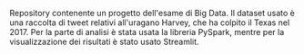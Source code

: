 Repository contenente un progetto dell'esame di Big Data. Il dataset usato è una raccolta di tweet relativi all'uragano Harvey, che ha colpito il Texas nel 2017. Per la parte di analisi è stata usata la libreria PySpark, mentre per la visualizzazione dei risultati è stato usato Streamlit.
